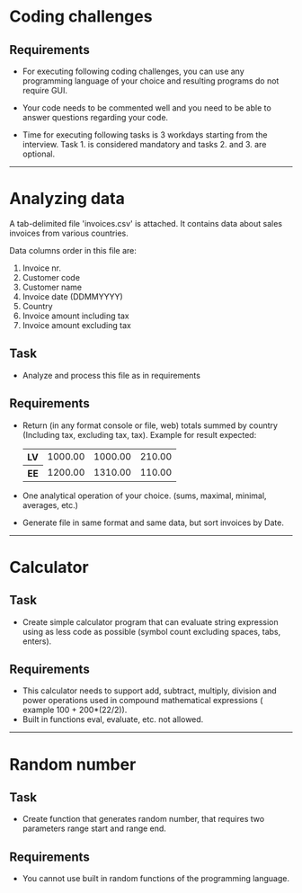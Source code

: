 # Coding challenges
## Requirements

- For executing following coding challenges, you can use any programming language of your choice and resulting programs do not require GUI.

- Your code needs to be commented well and you need to be able to answer questions regarding your code.

- Time for executing following tasks is 3 workdays starting from the interview. Task 1. is considered mandatory and tasks 2. and 3. are optional.

---
# Analyzing data

A tab-delimited file 'invoices.csv' is attached. It contains data about sales invoices from various countries.

Data columns order in this file are:

1. Invoice nr.
2. Customer code
3. Customer name
4. Invoice date (DDMMYYYY)
5. Country
6. Invoice amount including tax
7. Invoice amount excluding tax

## Task 
- Analyze and process this file as in requirements

## Requirements
- Return (in any format console or file, web) totals summed by country (Including tax, excluding tax, tax). 
    Example for result expected:
    <table>
    <tr>
        <th scope="row">LV</th>
        <td>1000.00</td>
        <td>1000.00</td>
        <td>210.00</td>
    </tr>
    <tr>
        <th scope="row">EE </th>
        <td>1200.00</td>
        <td>1310.00</td>
        <td>110.00</td>
    </tr>
    </table>

- One analytical operation of your choice. (sums, maximal, minimal, averages, etc.)

- Generate file in same format and same data, but sort invoices by Date.
---
# Calculator

## Task
- Create simple calculator program that can evaluate string expression using as less code as possible (symbol count excluding spaces, tabs, enters). 

## Requirements
- This calculator needs to support add, subtract, multiply, division and power operations used in compound mathematical expressions ( example 100 + 200*(22/2)). 
- Built in functions eval, evaluate, etc. not allowed.
---
# Random number

## Task

- Create function that generates random number, that requires two parameters range start and range end. 

## Requirements
- You cannot use built in random functions of the programming language.